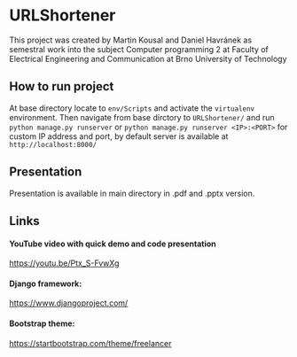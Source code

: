 # URLShortener

This project was created by Martin Kousal and Daniel Havránek as semestral work into the subject Computer programming 2 at Faculty of Electrical Engineering and Communication at Brno University of Technology

## How to run project
At base directory locate to `env/Scripts` and activate the `virtualenv` environment.
Then navigate from base dirctory to `URLShortener/` and run `python manage.py runserver` or `python manage.py runserver <IP>:<PORT>` for custom IP address and port, by default server is available at `http://localhost:8000/`

## Presentation
Presentation is available in main directory in .pdf and .pptx version.

## Links
#### YouTube video with quick demo and code presentation
https://youtu.be/Ptx_S-FvwXg

#### Django framework:
https://www.djangoproject.com/

#### Bootstrap theme:
https://startbootstrap.com/theme/freelancer
